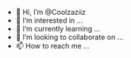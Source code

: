 - 👋 Hi, I’m @Coolzaziiz
- 👀 I’m interested in ...
- 🌱 I’m currently learning ...
- 💞️ I’m looking to collaborate on ...
- 📫 How to reach me ...

<!---
Coolzaziiz/Coolzaziiz is a ✨ special ✨ repository because its `README.md` (this file) appears on your GitHub profile.
You can click the Preview link to take a look at your changes.
--->
